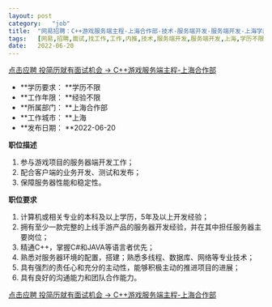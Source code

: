 ```yaml
---
layout:	post
category:	"job"
title:	"网易招聘：C++游戏服务端主程-上海合作部-技术-服务端开发-服务端开发-上海学历不限经验不限"
tags:	[网易,招聘,面试,找工作,工作,内推,技术,服务端开发,服务端开发,上海,学历不限,经验不限]
date:	2022-06-20
---
```


[点击应聘 投简历就有面试机会 -> C++游戏服务端主程-上海合作部](http://mobile.bole.netease.com/bole/boleDetail?id=13285&employeeId=346f03c3cda5f04c&key=all)



- **学历要求： **学历不限
- **工作年限： **经验不限
- **所属部门： **上海合作部
- **工作城市： **上海
- **发布日期： **2022-06-20



**职位描述**
1.	参与游戏项目的服务器端开发工作；
2.	配合客户端的业务开发、测试和发布；
3.	保障服务器性能和稳定性。



**职位要求**
1.	计算机或相关专业的本科及以上学历，5年及以上开发经验；
2.	拥有至少一款完整的上线手游产品的服务器开发经验，并在其中担任服务器主要岗位；
3.	精通C++，掌握C#和JAVA等语言者优先； 
4.	熟悉对服务器环境的配置，搭建；熟悉多线程、数据库、网络等专业技术；
5.	具有强烈的责任心和充分的主动性，能够积极主动的推进项目的进展；
6.	具有良好的沟通能力和团队合作能力。



[点击应聘 投简历就有面试机会 -> C++游戏服务端主程-上海合作部](http://mobile.bole.netease.com/bole/boleDetail?id=13285&employeeId=346f03c3cda5f04c&key=all)